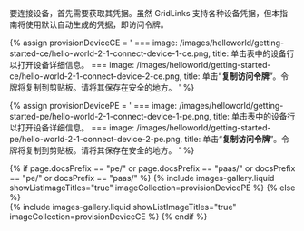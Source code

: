 要连接设备，首先需要获取其凭据。虽然 GridLinks 支持各种设备凭据，但本指南将使用默认自动生成的凭据，即访问令牌。

{% assign provisionDeviceCE = '
    ===
        image: /images/helloworld/getting-started-ce/hello-world-2-1-connect-device-1-ce.png,
        title: 单击表中的设备行以打开设备详细信息。
    ===
        image: /images/helloworld/getting-started-ce/hello-world-2-1-connect-device-2-ce.png,
        title: 单击“**复制访问令牌**”。令牌将复制到剪贴板。请将其保存在安全的地方。
    '
%}

{% assign provisionDevicePE = '
    ===
        image: /images/helloworld/getting-started-pe/hello-world-2-1-connect-device-1-pe.png,
        title: 单击表中的设备行以打开设备详细信息。
    ===
        image: /images/helloworld/getting-started-pe/hello-world-2-1-connect-device-2-pe.png,
        title: 单击“**复制访问令牌**”。令牌将复制到剪贴板。请将其保存在安全的地方。
    '
%}

{% if page.docsPrefix == "pe/" or page.docsPrefix == "paas/" or docsPrefix == "pe/" or docsPrefix == "paas/" %}
    {% include images-gallery.liquid showListImageTitles="true" imageCollection=provisionDevicePE %}
{% else %}  
    {% include images-gallery.liquid showListImageTitles="true" imageCollection=provisionDeviceCE %}
{% endif %}
